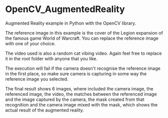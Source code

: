 # OpenCV_AugmentedReality
Augmented Reality example in Python with the OpenCV library.

The reference image in this example is the cover of the Legion expansion of the famous game World of Warcraft.
You can replace the reference image with one of your choice. 

The video used is also a random cat vibing video. Again feel free to replace it in the root folder with anyone that you like.

The execution will fail if the camera doesn't recognise the reference image in the first place, so make sure camera is capturing in some way the reference image
you selected.

The final result shows 6 images, where included the camera image, the referenced image, the video, the matches between the referenced image and the image captured by the camera, the mask 
created from that recognition and the camera image mixed with the mask, which shows the actual result of the augmented reality.
